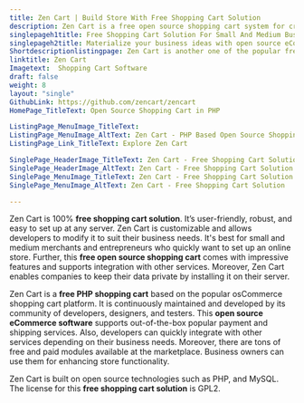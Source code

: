 ```yaml
---
title: Zen Cart | Build Store With Free Shopping Cart Solution
description: Zen Cart is a free open source shopping cart system for creating stores. Easily customizable and supports integration with popular payment gateways.
singlepageh1title: Free Shopping Cart Solution For Small And Medium Businesses
singlepageh2title: Materialize your business ideas with open source eCommerce platform. Easy to use and feature-packed solution, ideal for small and medium size businesses.
Shortdescriptionlistingpage: Zen Cart is another one of the popular free and open source shopping cart software built on PHP. Suitable for small and medium size businesses.
linktitle: Zen Cart
Imagetext:  Shopping Cart Software 
draft: false
weight: 8
layout: "single"
GithubLink: https://github.com/zencart/zencart
HomePage_TitleText: Open Source Shopping Cart in PHP

ListingPage_MenuImage_TitleText: 
ListingPage_MenuImage_AltText: Zen Cart - PHP Based Open Source Shopping Cart Software
ListingPage_Link_TitleText: Explore Zen Cart

SinglePage_HeaderImage_TitleText: Zen Cart - Free Shopping Cart Solution
SinglePage_HeaderImage_AltText: Zen Cart - Free Shopping Cart Solution
SinglePage_MenuImage_TitleText: Zen Cart - Free Shopping Cart Solution
SinglePage_MenuImage_AltText: Zen Cart - Free Shopping Cart Solution

---
```


Zen Cart is 100% **free shopping cart solution**. It’s user-friendly, robust, and easy to set up at any server. Zen Cart is customizable and allows developers to modify it to suit their business needs. It's best for small and medium merchants and entrepreneurs who quickly want to set up an online store. Further, this **free open source shopping cart** comes with impressive features and supports integration with other services. Moreover, Zen Cart enables companies to keep their data private by installing it on their server.

Zen Cart is a **free PHP shopping cart** based on the popular osCommerce shopping cart platform. It is continuously maintained and developed by its community of developers, designers, and testers. This **open source eCommerce software** supports out-of-the-box popular payment and shipping services. Also, developers can quickly integrate with other services depending on their business needs. Moreover, there are tons of free and paid modules available at the marketplace. Business owners can use them for enhancing store functionality.

Zen Cart is built on open source technologies such as PHP, and MySQL. The license for this **free shopping cart solution** is GPL2.